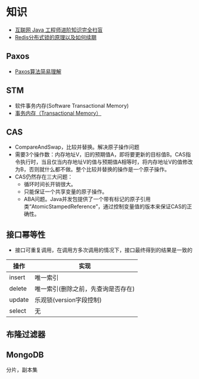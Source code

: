 # 知识
* [互联网 Java 工程师进阶知识完全扫盲](https://doocs.github.io/advanced-java)
* [Redis分布式锁的原理以及如何续期](https://blog.csdn.net/lzhcoder/article/details/88387751)

## Paxos
* [Paxos算法简易理解](https://www.zybuluo.com/heavysheep/note/620169)

## STM
* 软件事务内存(Software Transactional Memory)
* [事务内存（Transactional Memory）](https://zhuanlan.zhihu.com/p/151425608)

## CAS
* CompareAndSwap，比较并替换。解决原子操作问题
* 需要3个操作数：内存地址V，旧的预期值A，即将要更新的目标值B。CAS指令执行时，当且仅当内存地址V的值与预期值A相等时，将内存地址V的值修改为B，否则就什么都不做。整个比较并替换的操作是一个原子操作。
* CAS仍然存在三大问题：
  * 循环时间长开销很大。
  * 只能保证一个共享变量的原子操作。
  * ABA问题。Java并发包提供了一个带有标记的原子引用类“AtomicStampedReference”，通过控制变量值的版本来保证CAS的正确性。

## 接口幂等性
* 接口可重复调用，在调用方多次调用的情况下，接口最终得到的结果是一致的

| 操作 | 实现 |
| - | - |
| insert | 唯一索引 |
| delete | 唯一索引(删除之前，先查询是否存在) |
| update | 乐观锁(version字段控制) |
| select | 无 |

## 布隆过滤器

## MongoDB
分片，副本集
